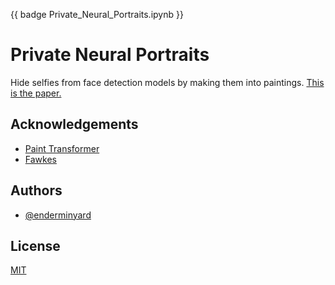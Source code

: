 {{ badge Private_Neural_Portraits.ipynb }}
# Private Neural Portraits

Hide selfies from face detection models by making them into paintings. [This is the paper.](https://github.com/enderminyard/private-neural-portraits/blob/main/Private_Neural_Portraits.pdf)

## Acknowledgements

 - [Paint Transformer](https://github.com/NeverGiveU/PaintTransformer-Pytorch-master)
 - [Fawkes](https://github.com/Shawn-Shan/fawkes)


## Authors

- [@enderminyard](https://www.github.com/enderminyard)


## License

[MIT](https://choosealicense.com/licenses/mit/)


